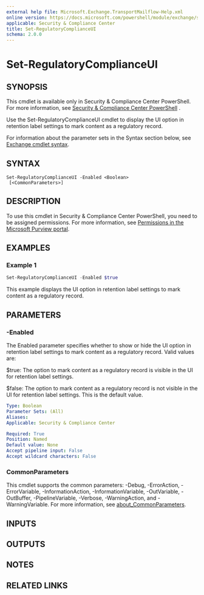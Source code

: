 ```yaml
---
external help file: Microsoft.Exchange.TransportMailflow-Help.xml
online version: https://docs.microsoft.com/powershell/module/exchange/set-regulatorycomplianceui
applicable: Security & Compliance Center
title: Set-RegulatoryComplianceUI
schema: 2.0.0
---
```


# Set-RegulatoryComplianceUI

## SYNOPSIS
This cmdlet is available only in Security & Compliance Center PowerShell. For more information, see [Security & Compliance Center PowerShell](https://docs.microsoft.com/powershell/exchange/scc-powershell)
.

Use the Set-RegulatoryComplianceUI cmdlet to display the UI option in retention label settings to mark content as a regulatory record.

For information about the parameter sets in the Syntax section below, see [Exchange cmdlet syntax](https://docs.microsoft.com/powershell/exchange/exchange-cmdlet-syntax).

## SYNTAX

```
Set-RegulatoryComplianceUI -Enabled <Boolean>
 [<CommonParameters>]
```

## DESCRIPTION
To use this cmdlet in Security & Compliance Center PowerShell, you need to be assigned permissions. For more information, see [Permissions in the Microsoft Purview portal](https://docs.microsoft.com/microsoft-365/compliance/microsoft-365-compliance-center-permissions).

## EXAMPLES

### Example 1
```powershell
Set-RegulatoryComplianceUI -Enabled $true
```

This example displays the UI option in retention label settings to mark content as a regulatory record.

## PARAMETERS

### -Enabled
The Enabled parameter specifies whether to show or hide the UI option in retention label settings to mark content as a regulatory record. Valid values are:

$true: The option to mark content as a regulatory record is visible in the UI for retention label settings.

$false: The option to mark content as a regulatory record is not visible in the UI for retention label settings. This is the default value.

```yaml
Type: Boolean
Parameter Sets: (All)
Aliases:
Applicable: Security & Compliance Center

Required: True
Position: Named
Default value: None
Accept pipeline input: False
Accept wildcard characters: False
```

### CommonParameters
This cmdlet supports the common parameters: -Debug, -ErrorAction, -ErrorVariable, -InformationAction, -InformationVariable, -OutVariable, -OutBuffer, -PipelineVariable, -Verbose, -WarningAction, and -WarningVariable. For more information, see [about_CommonParameters](https://go.microsoft.com/fwlink/p/?LinkID=113216).

## INPUTS

### 

## OUTPUTS

### 

## NOTES

## RELATED LINKS
